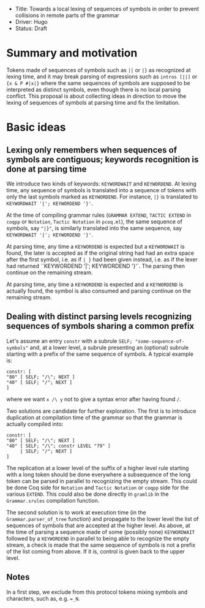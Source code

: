 - Title: Towards a local lexing of sequences of symbols in order to prevent collisions in remote parts of the grammar
- Driver: Hugo
- Status: Draft

# Summary and motivation

Tokens made of sequences of symbols such as `||` or `|}` as recognized at lexing time, and it may break parsing of expressions such as `intros [||]` or `{x & P #|x|}` where the same sequences of symbols are supposed to be interpreted as distinct symbols, even though there is no local parsing conflict. This proposal is about collecting ideas in direction to move the lexing of sequences of symbols at parsing time and fix the limitation.

# Basic ideas

## Lexing only remembers when sequences of symbols are contiguous; keywords recognition is done at parsing time

We introduce two kinds of keywords: `KEYWORDWAIT` and `KEYWORDEND`. At lexing time, any sequence of symbols is translated into a sequence of tokens with only the last symbols marked as `KEYWORDEND`. For instance, `|}` is translated to `KEYWORDWAIT '|'; KEYWORDEND '}'`.

At the time of compiling grammar rules (`GRAMMAR EXTEND`, `TACTIC EXTEND` in `coqpp` or `Notation`, `Tactic Notation` in `pcoq.ml`), the same sequence of symbols, say `"|}"`, is similarly translated into the same sequence, say `KEYWORDWAIT '|'; KEYWORDEND '}'`.

At parsing time, any time a `KEYWORDEND` is expected but a `KEYWORDWAIT` is found, the later is accepted as if the original string had had an extra space after the first symbol, i.e. as if `| }` had been given instead, i.e. as if the lexer had returned ``KEYWORDEND '|'; KEYWORDEND '}'`. The parsing then continue on the remaining stream.

At parsing time, any time a `KEYWORDEND` is expected and a `KEYWORDEND` is actually found, the symbol is also consumed and parsing continue on the remaining stream.

## Dealing with distinct parsing levels recognizing sequences of symbols sharing a common prefix

Let's assume an entry `constr` with a subrule `SELF; "some-sequence-of-symbols"` and, at a lower level, a subrule presenting an (optional) subrule starting with a prefix of the same sequence of symbols. A typical example is:
```
constr: [
"80" [ SELF; "/\"; NEXT ]
"40" [ SELF; "/"; NEXT ]
]
```
where we want `x /\ y` not to give a syntax error after having found `/`.

Two solutions are candidate for further exploration. The first is to introduce duplication at compilation time of the grammar so that the grammar is actually compiled into:
```
constr: [
"80" [ SELF; "/\"; NEXT ]
"40" [ SELF; "/\"; constr LEVEL "79" ]
     | SELF; "/"; NEXT ]
]
```
The replication at a lower level of the suffix of a higher level rule starting with a long token should be done everywhere a subsequence of the long token can be parsed in parallel to recognizing the empty stream. This could be done Coq side for `Notation` and `Tactic Notation` or `coqpp` side for the various `EXTEND`. This could also be done directly in `gramlib` in the `Grammar.srules` compilation function.

The second solution is to work at execution time (in the `Grammar.parser_of_tree` function) and propagate to the lower level the list of sequences of symbols that are accepted at the higher level. As above, at the time of parsing a sequence made of some (possibly none) `KEYWORDWAIT` followed by a `KEYWORDEND` in parallel to being able to recognize the empty stream, a check is made that the same sequence of symbols is not a prefix of the list coming from above. If it is, control is given back to the upper level.

## Notes

In a first step, we exclude from this protocol tokens mixing symbols and characters, such as, e.g. `=_N`.

